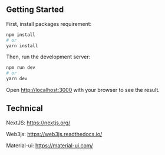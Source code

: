 ## Getting Started

First, install packages requirement:

```bash
npm install
# or
yarn install
```


Then, run the development server:

```bash
npm run dev
# or
yarn dev
```

Open [http://localhost:3000](http://localhost:3000) with your browser to see the result.


## Technical

NextJS: https://nextjs.org/

Web3js: https://web3js.readthedocs.io/

Material-ui: https://material-ui.com/
